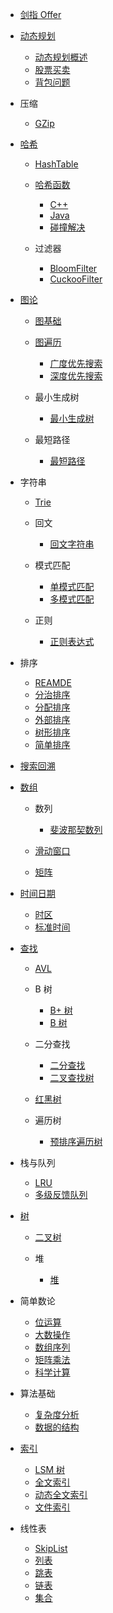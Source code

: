   - [剑指 Offer](/剑指%20Offer/README.md)
    
  - [动态规划](/动态规划/README.md)
    - [动态规划概述](/动态规划/动态规划概述.md)
    - [股票买卖](/动态规划/股票买卖.md)
    - [背包问题](/动态规划/背包问题.md)
  - 压缩
    - [GZip](/压缩/GZip.md)
  - [哈希](/哈希/README.md)
    - [HashTable](/哈希/HashTable/README.md)
      
    - [哈希函数](/哈希/哈希函数/README.md)
      - [C++](/哈希/哈希函数/C++.md)
      - [Java](/哈希/哈希函数/Java.md)
      - [碰撞解决](/哈希/哈希函数/碰撞解决.md)
    - 过滤器
      - [BloomFilter](/哈希/过滤器/BloomFilter.md)
      - [CuckooFilter](/哈希/过滤器/CuckooFilter.md)
  - [图论](/图论/README.md)
    - [图基础](/图论/图基础/README.md)
      
    - [图遍历](/图论/图遍历/README.md)
      - [广度优先搜索](/图论/图遍历/广度优先搜索.md)
      - [深度优先搜索](/图论/图遍历/深度优先搜索.md)
    - 最小生成树
      - [最小生成树](/图论/最小生成树/最小生成树.md)
    - 最短路径
      - [最短路径](/图论/最短路径/最短路径.md)
  - 字符串
    - [Trie](/字符串/Trie/README.md)
      
    - 回文
      - [回文字符串](/字符串/回文/回文字符串.md)
    - 模式匹配
      - [单模式匹配](/字符串/模式匹配/单模式匹配.md)
      - [多模式匹配](/字符串/模式匹配/多模式匹配.md)
    - 正则
      - [正则表达式](/字符串/正则/正则表达式.md)
  - 排序
    - [REAMDE](/排序/REAMDE.md)
    - [分治排序](/排序/分治排序.md)
    - [分配排序](/排序/分配排序.md)
    - [外部排序](/排序/外部排序.md)
    - [树形排序](/排序/树形排序.md)
    - [简单排序](/排序/简单排序.md)
  - [搜索回溯](/搜索回溯/README.md)
    
  - [数组](/数组/README.md)
    - 数列
      - [斐波那契数列](/数组/数列/斐波那契数列.md)
    - [滑动窗口](/数组/滑动窗口/README.md)
      
    - [矩阵](/数组/矩阵/README.md)
      
  - [时间日期](/时间日期/README.md)
    - [时区](/时间日期/时区.md)
    - [标准时间](/时间日期/标准时间.md)
  - [查找](/查找/README.md)
    - [AVL](/查找/AVL/README.md)
      
    - B 树
      - [B+ 树](/查找/B%20树/B+%20树.md)
      - [B  树](/查找/B%20树/B-%20树.md)
    - 二分查找
      - [二分查找](/查找/二分查找/二分查找.md)
      - [二叉查找树](/查找/二分查找/二叉查找树.md)
    - [红黑树](/查找/红黑树/README.md)
      
    - 遍历树
      - [预排序遍历树](/查找/遍历树/预排序遍历树.md)
  - 栈与队列
    - [LRU](/栈与队列/LRU.md)
    - [多级反馈队列](/栈与队列/多级反馈队列.md)
  - [树](/树/README.md)
    - [二叉树](/树/二叉树/README.md)
      
    - 堆
      - [堆](/树/堆/堆.md)
  - 简单数论
    - [位运算](/简单数论/位运算.md)
    - [大数操作](/简单数论/大数操作.md)
    - [数组序列](/简单数论/数组序列.md)
    - [矩阵乘法](/简单数论/矩阵乘法.md)
    - [科学计算](/简单数论/科学计算.md)
  - 算法基础
    - [复杂度分析](/算法基础/复杂度分析.md)
    - [数据的结构](/算法基础/数据的结构.md)
  - [索引](/索引/README.md)
    - [LSM 树](/索引/LSM%20树.md)
    - [全文索引](/索引/全文索引.md)
    - [动态全文索引](/索引/动态全文索引.md)
    - [文件索引](/索引/文件索引.md)
  - 线性表
    - [SkipList](/线性表/SkipList.md)
    - [列表](/线性表/列表.md)
    - [跳表](/线性表/跳表.md)
    - [链表](/线性表/链表.md)
    - [集合](/线性表/集合.md)